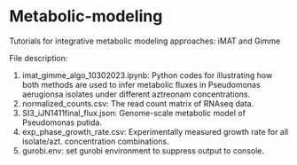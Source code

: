# Metabolic-modeling
Tutorials for integrative metabolic modeling approaches: iMAT and Gimme

File description:
1. imat_gimme_algo_10302023.ipynb: Python codes for illustrating how both methods are used to infer metabolic fluxes in Pseudomonas aerugionsa isolates under different aztreonam concentrations.
2. normalized_counts.csv: The read count matrix of RNAseq data.
3. SI3_iJN1411final_flux.json: Genome-scale metabolic model of Pseudomonas putida.
4. exp_phase_growth_rate.csv: Experimentally measured growth rate for all isolate/azt. concentration combinations.
5. gurobi.env: set gurobi environment to suppress output to console.
